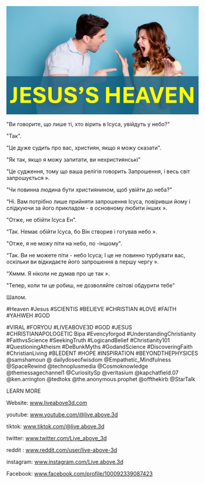 ![Video cover image](../cover2.jpg "cover photo")

"Ви говорите, що лише ті, хто вірить в Ісуса, увійдуть у небо?"

"Так".

"Це дуже судить про вас, християн, якщо я можу сказати".

"Як так, якщо я можу запитати, ви нехристиянські"

"Це судження, тому що ваша релігія говорить Запрошення, і весь світ запрошується ».

"Чи повинна людина бути християнином, щоб увійти до неба?"

“Ні. Вам потрібно лише прийняти запрошення Ісуса, повіривши йому і слідкуючи за його прикладом - в основному любити інших ».

"Отже, не обійти Ісуса Ен".

“Так. Немає обійти Ісуса, бо Він створив і готував небо ».

"Отже, я не можу піти на небо, по -іншому".

“Так. Ви не можете піти - небо Ісуса; І це не повинно турбувати вас, оскільки ви відкидаєте його запрошення в першу чергу ».

“Хммм. Я ніколи не думав про це так ».

"Тепер, коли ти це робиш, не дозволяйте світові обдурити тебе"

Шалом.

#Heaven #Jesus #SCIENTIS #BELIEVE #CHRISTIAN #LOVE #FAITH #YAHWEH #GOD


#VIRAL #FORYOU #LIVEABOVE3D #GOD #JESUS ​​#CHRISTIANAPOLOGETIC Віра #Evencyforgod #UnderstandingChristianity #FaithvsScience #SeekingTruth #LogicandBelief #Christianity101 #QuestioningAtheism #DeBunkMyths #GodandScience #DiscoveringFaith #ChristianLiving #BLEDENT #HOPE #INSPIRATION #BEYONDTHEPHYSICES @samshamoun @ dailydoseofwisdom @Empathetic_Mindfulness @SpaceRewind @technoplusmedia @Cosmoknowledge @themessagechannel1 @CuriositySp @veritasium @kapchatfield.07 @ken.arrington @tedtoks @the.anonymous.prophet @offthekirb @StarTalk

LEARN MORE

Website: www.liveabove3d.com


youtube: www.youtube.com/@live.above.3d

tiktok: www.tiktok.com/@live.above.3d

twitter: www.twitter.com/Live_above_3d

reddit : www.reddit.com/user/live-above-3d

instagram: www.instagram.com/Live.above.3d

Facebook: www.facebook.com/profile/100092339087423

